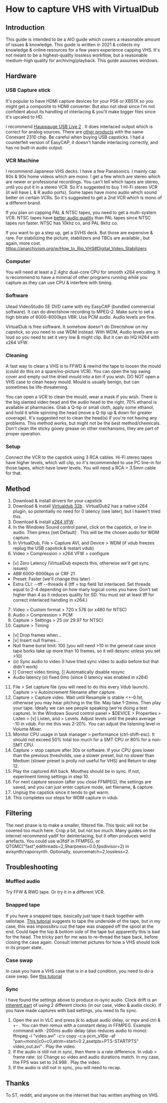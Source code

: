 # How to capture VHS with VirtualDub

## Introduction
This guide is intended to be a AIO guide which covers a reasonable amount of issues & knowledge. This guide is written in 2021 & collects my knowledge & online resources for a few years experience capping VHS. It's not meant to be a highest-quality lossless workflow, but a reasonable medium-high quality for archiving/playback. This guide assumes windows.

## Hardware

### USB Capture stick

It's popular to have HDMI capture devices for your PS6 or XBS1X so you might get a composite to HDMI converter. But also not ideal since I'm not confident about its handling of interlacing & you'll make bigger files since it's upcaled to HD.

I recommend [Hauppauge USB Live 2](https://www.hauppauge.com/pages/products/data_usblive2.html) . It does interlaced output which is correct for analog sources. There are [other products](https://www.linuxtv.org/wiki/index.php/Conexant_CX2310x) with the same Conexant 2310 chip. Be careful when buying USB capsticks. I had a counterfeit version of EasyCAP, it doesn't handle interlacing correctly, and has no built-in audio output.

### VCR Machine

I recommend Japanese VHS decks. I have a few Panasonics. I mainly cap 80s & 90s home videos which are mono. I get a few which are stereo which are newer or professional recordings. You can't tell which tapes are stereo, until you put it in a stereo VCR. So it's suggested to buy 1 Hi-Fi stereo VCR (it will have L & R audio ports). Some tapes have mono audio which sound better on certain VCRs. So it's suggested to get a 2nd VCR which is mono of a different brand.

If you plan on capping PAL & NTSC tapes, you need to get a multi-system VCR. NTSC tapes have [better audio quality](https://en.wikipedia.org/wiki/VHS#Original_linear_audio_system) than PAL tapes since NTSC tapes run faster. NTSC has 10khz co, and PAL 8khz co.

If you want to go a step up, get a SVHS deck. But those are expensive & rare. For stabilizing the picture, stabilizers and TBCs are available , but again, more cost. https://anarchivism.org/w/How_to_Rip_VHS#Digital_Video_Stabilizers

### Computer

You will need at least a 2.4ghz dual-core CPU for smooth x264 encoding. It is recommend to have a minimal of other programs running while you capture as they can use CPU & interfere with timing.

### Software

Ulead VideoStudio SE DVD came with my EasyCAP (bundled commercial software). It can do directshow recording to MPEG-2. Make sure to set a high bitrate of 6000-8000kps VBR. Use PCM audio. Audio levels are fine.

VirtualDub is free software. It somehow doesn't do Directshow on my capstick, so you need to use WDM instead. With WDM, Audio levels are so loud so you need to set it very low & might clip. But it can do HQ H264 with x264 VFW.

### Cleaning
A fast way to clean a VHS is to FFWD & rewind the tape to loosen the mould (could do this on a spare/no-picture VCR). You can open the top swing cover and empty out the dried mould into a bin if you wish. DO NOT open a VHS case to clean heavy mould. Mould is usually benign, but can sometimes be life-threatening.

You can open a VCR to clean the mould, wear a mask if you wish. There is the big slanted video head and the audio head to the right. 70% ethanol is available at pharmacies. Grab a Q-tip or small cloth, apply some ethanol, and hold it while spinning the head (move a Q-tip up & down for greater coverage). It's suggested not to clean the head(s) if you're not having any problems. This method works, but might not be the best method/chemicals. Don't clean the sticky gooey grease on other mechanisms, they are part of proper operation.

### Setup
Connect the VCR to the capstick using 3 RCA cables. Hi-Fi stereo tapes have higher levels, which will clip, so it's recommended to use PC line-in for those tapes, which have lower levels. You will need a RCA > 3.5mm cable for that.

## Method
1. Download & install drivers for your capstick
2. Download & install [Virtualdub 32b](http://virtualdub.sourceforge.net/) . VirtualDub2 has a native x264 plugin, so potentially no need for 0 latency (see later), but I haven't tried this.
3. Download & install [x264 VFW](https://sourceforge.net/projects/x264vfw/)
4. In the Windows Sound control panel, click on the capstick, or line in audio. Then press [set Default] . This will be the chosen audio for WDM capture.
5. In VirtualDub, File > Capture AVI, and Device > WDM (if vdub freezes replug the USB capstick & restart vdub)
6. Video > Compression > x264 VFW > configure
- [v] Zero Latency (VirtualDub expects this, otherwise we'll get sync issues)
- ABR 6000-8000kps or CRF 21
- Preset: Faster (we'll change this later)
- Extra CLI: --tff --threads 4 (tff = top field 1st interlaced. Set threads equal to 2-4 depending on how many logical cores you have. Don't set higher than 4 as it reduces quality for SD. You must set at least tff for correct interlaced handling in x264.)
7. Video > Custom format > 720 x 576 (or x480 for NTSC)
8. Audio > Compression > PCM
9. Capture > Settings > 25 (or 29.97 for NTSC)
10. Capture > Timing
- [v] Drop frames when...
- [v] Insert null frames...
- Null frame burst limit: 100 (you will need >10 in the general case since tape borks take up more than 10 frames, so it will desync unless you set >10)
- (o) Sync audio to video (I have tried sync video to audio before but that didn't work)
- [] Correct video timing, [] Automatically disable resync
- Audio latency (o) fixed 0ms (since 0 latency was enabled in x264)
11. File > Set capture file (you will need to do this every Vdub launch). Capture > v Autoincrement filename after capture.
12. Capture > Capture video. Wait until Resample is stable <+-0.1st, otherwise you may hear pitching in the file. May take 1-2mins. Then play your tape. Ideally we can see people speaking (we're doing a test capture). In the Windows Sound control panel > $DEVICE > Properties > Listen > [v] Listen, and > Levels. Adjust levels until the peaks average -10 in vdub. For me this was 2-20%. You can adjust the listening level in Volume Mixer.
13. Monitor CPU usage in task manager > performance (ctrl-shift-esc). It should not exceed 50% total too much for a SMT CPU or 80% for a non-SMT CPU.
14. Capture > stop capture after 30s or software. If your CPU goes lower than the previous thresholds, use a slower preset, but no slower than Medium (slower preset is prolly not useful for VHS) and Return to step 12.
15. Play the captured AVI back. Mouthes should be in sync. If not, experiment timing settings in step 10.
16. For next capture session (after you close FFMPEG), the settings are saved, and you can just enter capture mode, set filename, & capture.
17. Unplug the capstick since it tends to get warm.
18. This completes our steps for WDM capture in vdub.

## Filtering
The next phase is to make a smaller, filtered file. This tpoic will not be covered too much here. Crop a bit, but not too much. Many guides on the internet recommend yadif for deinterlacing, but it often produces weird artefacts. You could use w3fdif in FFMPEG, or QTGMC("fast",edithreads=2,Sharpness=0.0,fpsdivisor=2) in avisynth/vaporsynth. Optionally, sourcematch=2,lossless=2.

## Troubleshooting

### Muffled audio
Try FFW & RWD tape. Or try it in a different VCR.

### Snapped tape
If you have a snapped tape, basically just tape it back together with sellotape. [This tutorial](https://www.youtube.com/watch?v=clQSFl_qzao) suggests to tape the underside of the tape, but in my case, this was impossibru cuz the tape was snapped off the spool at the end. Could tape the top & bottom side of the tape but apparently this is bad for the head. The tricky part for me was to re-thread the tape back, before closing the case again. Consult internet pictures for how a VHS should look in its proper state.

### Case swap
In case you have a VHS case that is in a bad condition, you need to do a case swap. See [this tutorial](https://www.youtube.com/watch?v=4k7tOVwhqgE)

### Sync
I have found the settings above to produce in-sync audio. Clock drift is an [inherent part](https://www.gearslutz.com/board/newbie-audio-engineering-production-question-zone/1131487-drifting-clocks-i-think-how-sync-them.html) of using 2 different clocks (in our case, video & audio clock). If you have made captures with bad settings, you need to fix sync.

1. Open the avi in VLC and press jk to adjust audio delay, or mpv and ctrl & +- . You can then remux with a constant delay in FFMPEG. Example command with -200ms audio delay (also reduces audio to mono): ffmpeg -i "video.avi" -c:v copy -c:a pcm_s16le -af "pan=mono|c0=c0,atrim=start=0.2,asetpts=PTS-STARTPTS" video_out.avi" . Play the video.
2. If the audio is still not in sync, then there is a rate difference. In vdub > frame rate: (o) Change so video and audio durations match. In my case, the FPS was set to 24.998 . Play the video.
3. If the audio is still not in sync, you will need to recap.

## Thanks
To ST, reddit, and anyone on the internet that has written anything on VHS.
